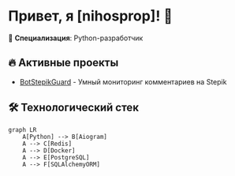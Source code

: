 # Привет, я [nihosprop]! 👋

🚀 **Специализация**: Python-разработчик

## 🔥 Активные проекты
- [BotStepikGuard](https://github.com/yourname/BotStepikGuard) - Умный мониторинг комментариев на Stepik

## 🛠️ Технологический стек
```mermaid
graph LR
    A[Python] --> B[Aiogram]
    A --> C[Redis]
    A --> D[Docker]
    A --> E[PostgreSQL]
    A --> F[SQLAlchemyORM]
